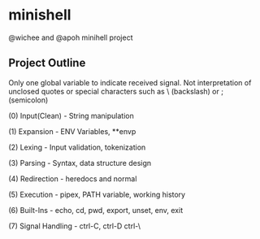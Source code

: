 # minishell
@wichee and @apoh minihell project

## Project Outline

Only one global variable to indicate received signal.
Not interpretation of unclosed quotes or special characters such as \ (backslash) or ; (semicolon)

(0) Input(Clean) - String manipulation

(1) Expansion - ENV Variables, **envp

(2) Lexing - Input validation, tokenization 

(3) Parsing - Syntax, data structure design

(4) Redirection - heredocs and normal

(5) Execution - pipex, PATH variable, working history

(6) Built-Ins - echo, cd, pwd, export, unset, env, exit

(7) Signal Handling - ctrl-C, ctrl-D ctrl-\
